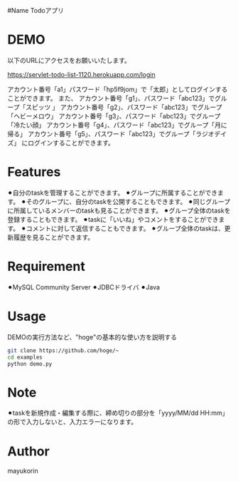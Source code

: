 #Name
Todoアプリ
 
# DEMO

以下のURLにアクセスをお願いいたします。

https://servlet-todo-list-1120.herokuapp.com/login  
 

アカウント番号「a1」パスワード「hp5f9jom」で「太郎」としてログインすることができます。
また、
アカウント番号「g1」、パスワード「abc123」でグループ「スピッツ 」
アカウント番号「g2」、パスワード「abc123」でグループ「ヘビーメロウ」
アカウント番号「g3」、パスワード「abc123」でグループ「冷たい顔」
アカウント番号「g4」、パスワード「abc123」でグループ「月に帰る」
アカウント番号「g5」、パスワード「abc123」でグループ「ラジオデイズ」
にログインすることができます。

 
# Features
 
⚫︎自分のtaskを管理することができます。
⚫︎グループに所属することができます。
⚫︎そのグループに、自分のtaskを公開することもできます。
⚫︎同じグループに所属しているメンバーのtaskも見ることができます。
⚫︎グループ全体のtaskを登録することもできます。
⚫︎taskに「いいね」やコメントをすることができます。
⚫︎コメントに対して返信することもできます。
⚫︎グループ全体のtaskは、更新履歴を見ることができます。

 
# Requirement
 
⚫︎MySQL Community Server
⚫︎JDBCドライバ
⚫︎Java

 
# Usage
 
DEMOの実行方法など、"hoge"の基本的な使い方を説明する
 
```bash
git clone https://github.com/hoge/~
cd examples
python demo.py
```
 
# Note
 
⚫︎taskを新規作成・編集する際に、締め切りの部分を「yyyy/MM/dd HH:mm」の形で入力しないと、入力エラーになります。
 
# Author
 
mayukorin
 
